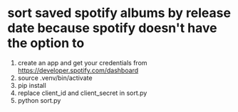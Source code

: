 # sort saved spotify albums by release date because spotify doesn't have the option to

1. create an app and get your credentials from https://developer.spotify.com/dashboard
2. source .venv/bin/activate
3. pip install
4. replace client_id and client_secret in sort.py
5. python sort.py
